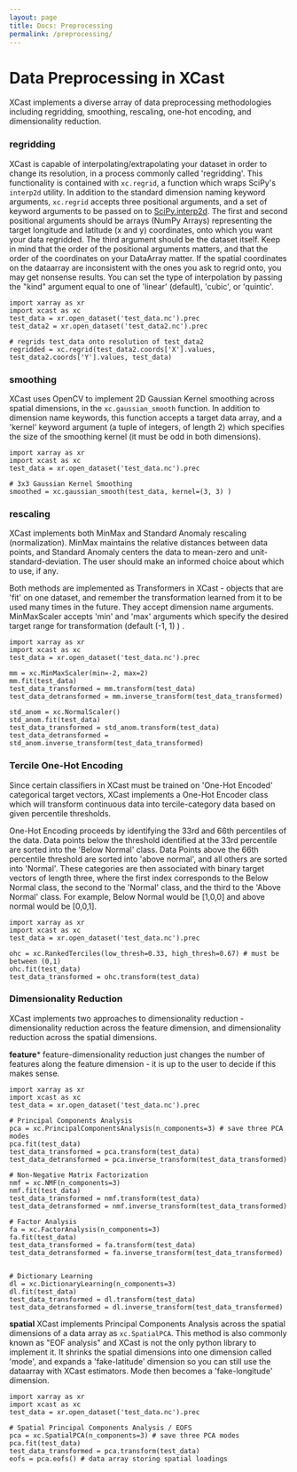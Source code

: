 ```yaml
---
layout: page
title: Docs: Preprocessing
permalink: /preprocessing/
---
```


# Data Preprocessing in XCast

XCast implements a diverse array of data preprocessing methodologies including regridding, smoothing, rescaling, one-hot encoding, and dimensionality reduction. 

### regridding 
XCast is capable of interpolating/extrapolating your dataset in order to change its resolution, in a process commonly called 'regridding'. This functionality is contained with ```xc.regrid```, a function which wraps SciPy's ```interp2d``` utility. In addition to the standard dimension naming keyword arguments, ```xc.regrid``` accepts three positional arguments, and a set of keyword arguments to be passed on to [SciPy.interp2d](https://docs.scipy.org/doc/scipy/reference/generated/scipy.interpolate.interp2d.html). The first and second positional arguments should be arrays (NumPy Arrays) representing the target longitude and latitude (x and y) coordinates, onto which you want your data regridded. The third argument should be the dataset itself. Keep in mind that the order of the positional arguments matters, and that the order of the coordinates on your DataArray matter. If the spatial coordinates on the dataarray are inconsistent with the ones you ask to regrid onto, you may get nonsense results. You can set the type of interpolation by passing the "kind" argument equal to one of 'linear' (default), 'cubic', or 'quintic'. 

```
import xarray as xr 
import xcast as xc 
test_data = xr.open_dataset('test_data.nc').prec
test_data2 = xr.open_dataset('test_data2.nc').prec

# regrids test_data onto resolution of test_data2
regridded = xc.regrid(test_data2.coords['X'].values, test_data2.coords['Y'].values, test_data) 
```

### smoothing 
XCast uses OpenCV to implement 2D Gaussian Kernel smoothing across spatial dimensions, in the ```xc.gaussian_smooth``` function. In addition to dimension name keywords, this function accepts a target data array, and a 'kernel' keyword argument (a tuple of integers, of length 2)  which specifies the size of the smoothing kernel (it must be odd in both dimensions).

```
import xarray as xr 
import xcast as xc 
test_data = xr.open_dataset('test_data.nc').prec

# 3x3 Gaussian Kernel Smoothing
smoothed = xc.gaussian_smooth(test_data, kernel=(3, 3) ) 
```

### rescaling
XCast implements both MinMax and Standard Anomaly rescaling (normalization). MinMax maintains the relative distances between data points, and Standard Anomaly centers the data to mean-zero and unit-standard-deviation. The user should make an informed choice about which to use, if any. 

Both methods are implemented as Transformers in XCast - objects that are 'fit' on one dataset, and remember the transformation learned from it to be used many times in the future. They accept dimension name arguments. MinMaxScaler accepts 'min' and 'max' arguments which specify the desired target range for transformation (default (-1, 1) ) .

```
import xarray as xr 
import xcast as xc 
test_data = xr.open_dataset('test_data.nc').prec

mm = xc.MinMaxScaler(min=-2, max=2)
mm.fit(test_data) 
test_data_transformed = mm.transform(test_data) 
test_data_detransformed = mm.inverse_transform(test_data_transformed) 

std_anom = xc.NormalScaler() 
std_anom.fit(test_data) 
test_data_transformed = std_anom.transform(test_data) 
test_data_detransformed = std_anom.inverse_transform(test_data_transformed)
``` 

### Tercile One-Hot Encoding
Since certain classifiers in XCast must be trained on 'One-Hot Encoded' categorical target vectors, XCast implements a One-Hot Encoder class which will transform continuous data into tercile-category data based on given percentile thresholds. 

One-Hot Encoding proceeds by identifying the 33rd and 66th percentiles of the data. Data points below the threshold identified at the 33rd percentile are sorted into the 'Below Normal' class. Data Points above the 66th percentile threshold are sorted into 'above normal', and all others are sorted into 'Normal'. These categories are then associated with binary target vectors of length three, where the first index corresponds to the Below Normal class, the second to the 'Normal' class, and the third to the 'Above Normal' class. For example, Below Normal would be [1,0,0] and above normal would be [0,0,1]. 

```
import xarray as xr 
import xcast as xc 
test_data = xr.open_dataset('test_data.nc').prec

ohc = xc.RankedTerciles(low_thresh=0.33, high_thresh=0.67) # must be between (0,1)
ohc.fit(test_data) 
test_data_transformed = ohc.transform(test_data) 
``` 

### Dimensionality Reduction
XCast implements two approaches to dimensionality reduction - dimensionality reduction across the feature dimension, and dimensionality reduction across the spatial dimensions. 

**feature*** feature-dimensionality reduction just changes the number of features along the feature dimension - it is up to the user to decide if this makes sense. 
```
import xarray as xr 
import xcast as xc 
test_data = xr.open_dataset('test_data.nc').prec

# Principal Components Analysis
pca = xc.PrincipalComponentsAnalysis(n_components=3) # save three PCA modes
pca.fit(test_data) 
test_data_transformed = pca.transform(test_data) 
test_data_detransformed = pca.inverse_transform(test_data_transformed) 

# Non-Negative Matrix Factorization
nmf = xc.NMF(n_components=3) 
nmf.fit(test_data) 
test_data_transformed = nmf.transform(test_data) 
test_data_detransformed = nmf.inverse_transform(test_data_transformed) 

# Factor Analysis 
fa = xc.FactorAnalysis(n_components=3) 
fa.fit(test_data) 
test_data_transformed = fa.transform(test_data) 
test_data_detransformed = fa.inverse_transform(test_data_transformed)


# Dictionary Learning
dl = xc.DictionaryLearning(n_components=3) 
dl.fit(test_data) 
test_data_transformed = dl.transform(test_data) 
test_data_detransformed = dl.inverse_transform(test_data_transformed) 
``` 

**spatial** XCast implements Principal Components Analysis across the spatial dimensions of a data array as ```xc.SpatialPCA```. This method is also commonly known as "EOF analysis" and XCast is not the only python library to implement it. It shrinks the spatial dimensions into one dimension called 'mode', and expands a 'fake-latitude' dimension so you can still use the dataarray with XCast estimators.  Mode then becomes a 'fake-longitude' dimension.

```
import xarray as xr 
import xcast as xc 
test_data = xr.open_dataset('test_data.nc').prec

# Spatial Principal Components Analysis / EOFS
pca = xc.SpatialPCA(n_components=3) # save three PCA modes
pca.fit(test_data) 
test_data_transformed = pca.transform(test_data) 
eofs = pca.eofs() # data array storing spatial loadings
``` 






